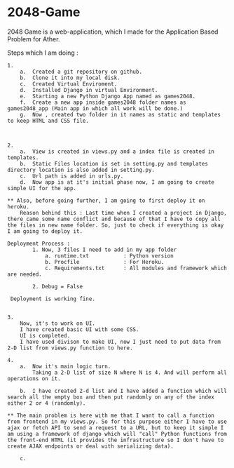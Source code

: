 # 2048-Game
2048 Game is a web-application, which I made for the Application Based Problem for Ather.


Steps which I am doing :
    
    1. 
        a.  Created a git repository on github.
        b.  Clone it into my local disk.
        c.  Created Virtual Enviroment.
        d.  Installed Django in virtual Environment.
        e.  Starting a new Python Django App named as games2048.
        f.  Create a new app inside games2048 folder names as games2048_app (Main app in which all work will be done.)
        g.  Now , created two folder in it names as static and templates to keep HTML and CSS file.
    
    
    
    2.
        a.  View is created in views.py and a index file is created in templates.
        b.  Static Files location is set in setting.py and templates directory location is also added in setting.py.
        c.  Url path is added in urls.py.
        d.  Now app is at it's initial phase now, I am going to create simple UI for the app.

    ** Also, before going further, I am going to first deploy it on heroku.
        Reason behind this : Last time when I created a project in Django, there came some name conflict and because of that I have to copy all the files in new name folder. So, just to check if everything is okay I am going to deploy it.

    Deployment Process :
            1. Now, 3 files I need to add in my app folder
                a. runtime.txt           : Python version
                b. Procfile              : For Heroku.
                c. Requirements.txt      : All modules and framework which are needed.
            
            2. Debug = False

     Deployment is working fine.
    

    3.
        Now, it's to work on UI.
        I have created basic UI with some CSS.
        UI is completed.
        I have used divison to make UI, now I just need to put data from 2-D list from views.py function to here.

    4. 
        a.  Now it's main logic turn.
            Taking a 2-D list of size N where N is 4. And will perform all operations on it.
        
        b.  I have created 2-d list and I have added a function which will search all the empty box and then put randomly on any of the index either 2 or 4 (randomly).

    ** The main problem is here with me that I want to call a function from frontend in my views.py. So for this purpose either I have to use ajax or fetch API to send a request to a URL, but to keep it simple I am using a framework of django which will "call" Python functions from the front-end HTML (it provides the infrastructure so I don't have to create AJAX endpoints or deal with serializing data).

        c.  
